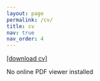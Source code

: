 ```yaml
---
layout: page
permalink: /cv/
title: cv
nav: true
nav_order: 4
---
```


<a href="https://taraslough.github.io/assets/pdf/CV_web.pdf"  target="_blank"> [download cv]</a>



 <object data="https://taraslough.github.io/assets/pdf/CV_web.pdf" type="application/pdf" width = "650px" height = "500px">
        <div>No online PDF viewer installed</div>
    </object>
    
